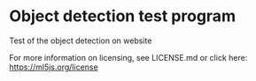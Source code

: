 # Object detection test program
Test of the object detection on website

For more information on licensing, see LICENSE.md or click here: https://ml5js.org/license
